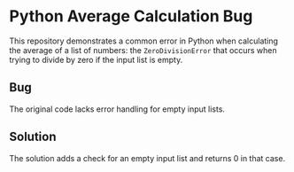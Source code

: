 # Python Average Calculation Bug

This repository demonstrates a common error in Python when calculating the average of a list of numbers: the `ZeroDivisionError` that occurs when trying to divide by zero if the input list is empty.

## Bug
The original code lacks error handling for empty input lists.

## Solution
The solution adds a check for an empty input list and returns 0 in that case.